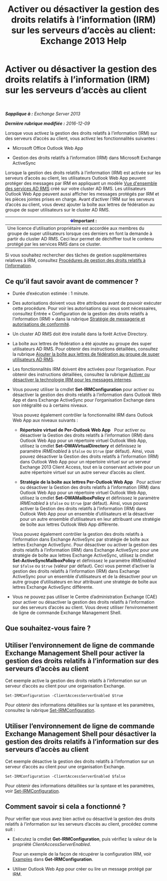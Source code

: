 ﻿---
title: 'Activer ou désactiver la gestion des droits relatifs à l’information (IRM) sur les serveurs d’accès au client: Exchange 2013 Help'
TOCTitle: Activer ou désactiver la gestion des droits relatifs à l’information (IRM) sur les serveurs d’accès au client
ms:assetid: c7ce069b-a572-4755-90a3-7105472e4c83
ms:mtpsurl: https://technet.microsoft.com/fr-fr/library/Dd876938(v=EXCHG.150)
ms:contentKeyID: 50479201
ms.date: 04/24/2018
mtps_version: v=EXCHG.150
ms.translationtype: HT
---

# Activer ou désactiver la gestion des droits relatifs à l’information (IRM) sur les serveurs d’accès au client

 

_**Sapplique à :** Exchange Server 2013_

_**Dernière rubrique modifiée :** 2016-12-09_

Lorsque vous activez la gestion des droits relatifs à l’information (IRM) sur des serveurs d’accès au client, vous activez les fonctionnalités suivantes :

  - Microsoft Office Outlook Web App

  - Gestion des droits relatifs à l’information (IRM) dans Microsoft Exchange ActiveSync

Lorsque la gestion des droits relatifs à l’information (IRM) est activée sur les serveurs d’accès au client, les utilisateurs Outlook Web App peuvent protéger des messages par IRM en appliquant un modèle [Vue d'ensemble des services AD RMS](https://technet.microsoft.com/fr-fr/library/hh831364.aspx) créé sur votre cluster AD RMS. Les utilisateurs Outlook Web App peuvent aussi afficher les messages protégés par IRM et les pièces jointes prises en charge. Avant d’activer l’IRM sur les serveurs d’accès au client, vous devez ajouter la boîte aux lettres de fédération au groupe de super utilisateurs sur le cluster AD RMS.

<table>
<thead>
<tr class="header">
<th><img src="images/JJ159813.important(EXCHG.150).gif" title="Important" alt="Important" />Important :</th>
</tr>
</thead>
<tbody>
<tr class="odd">
<td>Une licence d’utilisation propriétaire est accordée aux membres du groupe de super utilisateurs lorsque ces derniers en font la demande à partir du cluster AD RMS. Ceci leur permet de déchiffrer tout le contenu protégé par les services RMS dans ce cluster.</td>
</tr>
</tbody>
</table>


Si vous souhaitez rechercher des tâches de gestion supplémentaires relatives à IRM, consultez [Procédures de gestion des droits relatifs à l’information](information-rights-management-procedures-exchange-2013-help.md).

## Ce qu’il faut savoir avant de commencer ?

  - Durée d’exécution estimée : 1 minute.

  - Des autorisations doivent vous être attribuées avant de pouvoir exécuter cette procédure. Pour voir les autorisations qui vous sont nécessaires, consultez Entrée « Configuration de la gestion des droits relatifs à l’information (IRM) » dans la rubrique [Stratégie de messagerie et autorisations de conformité](messaging-policy-and-compliance-permissions-exchange-2013-help.md).

  - Un cluster AD RMS doit être installé dans la forêt Active Directory.

  - La boîte aux lettres de fédération a été ajoutée au groupe des super utilisateurs AD RMS. Pour obtenir des instructions détaillées, consultez la rubrique [Ajouter la boîte aux lettres de fédération au groupe de super utilisateurs AD RMS](add-the-federation-mailbox-to-the-ad-rms-super-users-group-exchange-2013-help.md).

  - Les fonctionnalités IRM doivent être activées pour l’organisation. Pour obtenir des instructions détaillées, consultez la rubrique [Activer ou désactiver la technologie IRM pour les messages internes](enable-or-disable-irm-for-internal-messages-exchange-2013-help.md).

  - Vous pouvez utiliser la cmdlet **Set-IRMConfiguration** pour activer ou désactiver la gestion des droits relatifs à l’information dans Outlook Web App et dans Exchange ActiveSync pour l’organisation Exchange dans son intégralité ou à certains niveaux.
    
    Vous pouvez également contrôler la fonctionnalité IRM dans Outlook Web App aux niveaux suivants :
    
      - **Répertoire virtuel de Per-Outlook Web App**   Pour activer ou désactiver la Gestion des droits relatifs à l’information (IRM) dans Outlook Web App pour un répertoire virtuel Outlook Web App, utilisez la cmdlet **Set-OWAVirtualDirectory** et définissez le paramètre *IRMEnabled* à `$false` ou `$true` (par défaut). Ainsi, vous pouvez désactiver la Gestion des droits relatifs à l’information (IRM) dans Outlook Web App pour un répertoire virtuel sur un serveur Exchange 2013 Client Access, tout en la conservant activée pour un autre répertoire virtuel sur un autre serveur d’accès au client.
    
      - **Stratégie de la boîte aux lettres Per-Outlook Web App**   Pour activer ou désactiver la Gestion des droits relatifs à l’information (IRM) dans Outlook Web App pour un répertoire virtuel Outlook Web App, utilisez la cmdlet **Set-OWAMailboxPolicy** et définissez le paramètre *IRMEnabled* à `$false` ou `$true` (par défaut). Ainsi, vous pouvez activer la Gestion des droits relatifs à l’information (IRM) dans Outlook Web App pour un ensemble d’utilisateurs et la désactiver pour un autre ensemble d’utilisateurs en leur attribuant une stratégie de boîte aux lettres Outlook Web App différente.
    
    Vous pouvez également contrôler la gestion des droits relatifs à l’information dans Exchange ActiveSync par stratégie de boîte aux lettres Exchange ActiveSync. Pour désactiver ou activer la gestion des droits relatifs à l’information (IRM) dans Exchange ActiveSync pour une stratégie de boîte aux lettres Exchange ActiveSync, utilisez la cmdlet **Set-ActiveSyncMailboxPolicy** et définissez le paramètre *IRMEnabled* sur `$false` ou `$true` (valeur par défaut). Ceci vous permet d’activer la gestion des droits relatifs à l’information (IRM) dans Exchange ActiveSync pour un ensemble d’utilisateurs et de la désactiver pour un autre groupe d’utilisateurs en leur attribuant une stratégie de boîte aux lettres Exchange ActiveSync différente.

  - Vous ne pouvez pas utiliser le Centre d’administration Exchange (CAE) pour activer ou désactiver la gestion des droits relatifs à l’information sur des serveurs d’accès au client. Vous devez utiliser l’environnement de ligne de commande Exchange Management Shell.

## Que souhaitez-vous faire ?

## Utiliser l’environnement de ligne de commande Exchange Management Shell pour activer la gestion des droits relatifs à l’information sur des serveurs d’accès au client

Cet exemple active la gestion des droits relatifs à l’information sur un serveur d’accès au client pour une organisation Exchange.

    Set-IRMConfiguration -ClientAccessServerEnabled $true

Pour obtenir des informations détaillées sur la syntaxe et les paramètres, consultez la rubrique [Set-IRMConfiguration](https://technet.microsoft.com/fr-fr/library/dd979792\(v=exchg.150\)).

## Utiliser l’environnement de ligne de commande Exchange Management Shell pour désactiver la gestion des droits relatifs à l’information sur des serveurs d’accès au client

Cet exemple désactive la gestion des droits relatifs à l’information sur un serveur d’accès au client pour une organisation Exchange.

    Set-IRMConfiguration -ClientAccessServerEnabled $false

Pour obtenir des informations détaillées sur la syntaxe et les paramètres, voir [Set-IRMConfiguration](https://technet.microsoft.com/fr-fr/library/dd979792\(v=exchg.150\)).

## Comment savoir si cela a fonctionné ?

Pour vérifier que vous avez bien activé ou désactivé la gestion des droits relatifs à l’information sur les serveurs d’accès au client, procédez comme suit :

  - Exécutez la cmdlet **Get-IRMConfiguration**, puis vérifiez la valeur de la propriété *ClientAccessServerEnabled*.
    
    Pour un exemple de la façon de récupérer la configuration IRM, voir [Examples](https://technet.microsoft.com/fr-fr/e1821219-fe18-4642-a9c2-58eb0aadd61a\(exchg.150\)#examples) dans **Get-IRMConfiguration**.

  - Utiliser Outlook Web App pour créer ou lire un message protégé par IRM.

